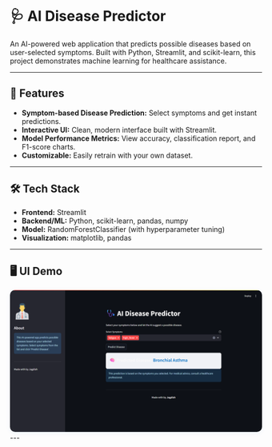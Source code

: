 # 🩺 AI Disease Predictor

An AI-powered web application that predicts possible diseases based on user-selected symptoms. Built with Python, Streamlit, and scikit-learn, this project demonstrates machine learning for healthcare assistance.

---

## 🚀 Features

- **Symptom-based Disease Prediction:** Select symptoms and get instant predictions.
- **Interactive UI:** Clean, modern interface built with Streamlit.
- **Model Performance Metrics:** View accuracy, classification report, and F1-score charts.
- **Customizable:** Easily retrain with your own dataset.

---

## 🛠️ Tech Stack

- **Frontend:** Streamlit
- **Backend/ML:** Python, scikit-learn, pandas, numpy
- **Model:** RandomForestClassifier (with hyperparameter tuning)
- **Visualization:** matplotlib, pandas

---

## 🖥️ UI Demo

<img src="data/demo.png" alt="App UI Demo" style="border-radius:10px;box-shadow:0 2px 8px rgba(0,114,198,0.08);max-width:100%;">
---
